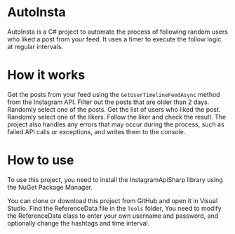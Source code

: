# AutoInsta
AutoInsta is a C# project to automate the process of following random users who liked a post from your feed. It uses a timer to execute the follow logic at regular intervals.

# How it works
Get the posts from your feed using the `GetUserTimelineFeedAsync` method from the Instagram API.
Filter out the posts that are older than 2 days.
Randomly select one of the posts.
Get the list of users who liked the post.
Randomly select one of the likers.
Follow the liker and check the result.
The project also handles any errors that may occur during the process, such as failed API calls or exceptions, and writes them to the console.

# How to use
To use this project, you need to install the InstagramApiSharp library using the NuGet Package Manager.

You can clone or download this project from GitHub and open it in Visual Studio.
Find the ReferenceData file in the `Tools` folder, You need to modify the ReferenceData class to enter your own username and password, and optionally change the hashtags and time interval.


